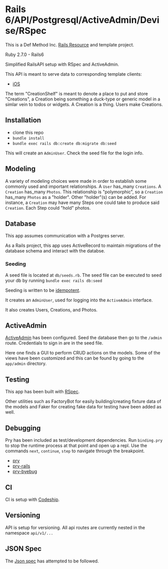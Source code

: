 # Rails 6/API/Postgresql/ActiveAdmin/Devise/RSpec
This is a Def Method Inc. [Rails Resource](https://github.com/defmethodinc/def-method-resources/tree/master/resource-library/rails) and template project.

Ruby 2.7.0 - Rails6

Simplified RailsAPI setup with RSpec and ActiveAdmin.

This API is meant to serve data to corresponding template clients:
 - [iOS](https://github.com/defmethodinc/dm-ios-swift-ui-combine-template)

The term "CreationShelf" is meant to denote a place to put and store "Creations", a Creation being something a duck-type or generic model in a simlar vein to todos or widgets. A Creation is a thing. Users make Creations.

## Installation

 - clone this repo
 - `bundle install`
 - `bundle exec rails db:create db:migrate db:seed`

This will create an `AdminUser`. Check the seed file for the login info.

## Modeling
A variety of modeling choices were made in order to establish some commonly used and important relationships. A `User` has_many `Creations`. A `Creation` has_many `Photos`. This relationship is "polymorphic", so a `Creation` has_many `Photos` as a "holder". Other "holder"(s) can be added. For instance, a `Creation` may have many Steps one could take to produce said `Creation`. Each Step could "hold" photos.

## Database
This app assumes communication with a Postgres server.

As a Rails project, this app uses ActiveRecord to maintain migrations of the database schema and interact with the databse.

### Seeding
A seed file is located at `db/seeds.rb`. The seed file can be executed to seed your db by running `bundle exec rails db:seed`

Seeding is written to be [idempotent](https://en.wikipedia.org/wiki/Idempotence).

It creates an `AdminUser`, used for logging into the `ActiveAdmin` interface.

It also creates Users, Creations, and Photos.

## ActiveAdmin
[ActiveAdmin](https://activeadmin.info/) has been configured. Seed the database then go to the `/admin` route. Credentials to sign in are in the seed file.

Here one finds a GUI to perform CRUD actions on the models. Some of the views have been customized and this can be found by going to the `app/admin` directory.

## Testing
This app has been built with [RSpec](https://github.com/rspec/rspec-rails).

Other utilities such as FactoryBot for easily building/creating fixture data of the models and Faker for creating fake data for testing have been added as well.

## Debugging
Pry has been included as test/development dependencies. Run `binding.pry` to stop the runtime process at that point and open up a repl. Use the commands `next`, `continue`, `step` to navigate through the breakpoint.
 - [pry](https://github.com/pry/pry)
 - [pry-rails](https://github.com/rweng/pry-rails)
 - [pry-byebug](https://github.com/deivid-rodriguez/pry-byebug)

## CI
CI is setup with [Codeship](https://app.codeship.com/projects/395526).

## Versioning
API is setup for versioning. All api routes are currently nested in the namespace `api/v1/...`

## JSON Spec
The [Json spec](https://jsonapi.org/) has attempted to be followed.
